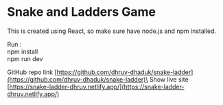 # Snake and Ladders Game

This is created using React, so make sure have node.js and npm installed.

Run :\
npm install\
npm run dev

GitHub repo link [https://github.com/dhruv-dhaduk/snake-ladder](https://github.com/dhruv-dhaduk/snake-ladder)\
Show live site [https://snake-ladder-dhruv.netlify.app/](https://snake-ladder-dhruv.netlify.app/)

